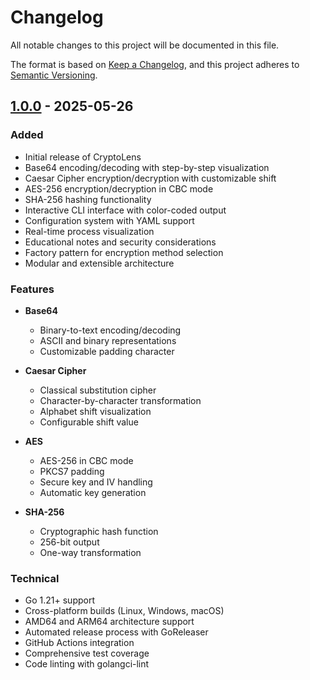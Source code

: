 # Changelog

All notable changes to this project will be documented in this file.

The format is based on [Keep a Changelog](https://keepachangelog.com/en/1.0.0/),
and this project adheres to [Semantic Versioning](https://semver.org/spec/v2.0.0.html).

## [1.0.0] - 2025-05-26

### Added
- Initial release of CryptoLens
- Base64 encoding/decoding with step-by-step visualization
- Caesar Cipher encryption/decryption with customizable shift
- AES-256 encryption/decryption in CBC mode
- SHA-256 hashing functionality
- Interactive CLI interface with color-coded output
- Configuration system with YAML support
- Real-time process visualization
- Educational notes and security considerations
- Factory pattern for encryption method selection
- Modular and extensible architecture

### Features
- **Base64**
  - Binary-to-text encoding/decoding
  - ASCII and binary representations
  - Customizable padding character

- **Caesar Cipher**
  - Classical substitution cipher
  - Character-by-character transformation
  - Alphabet shift visualization
  - Configurable shift value

- **AES**
  - AES-256 in CBC mode
  - PKCS7 padding
  - Secure key and IV handling
  - Automatic key generation

- **SHA-256**
  - Cryptographic hash function
  - 256-bit output
  - One-way transformation

### Technical
- Go 1.21+ support
- Cross-platform builds (Linux, Windows, macOS)
- AMD64 and ARM64 architecture support
- Automated release process with GoReleaser
- GitHub Actions integration
- Comprehensive test coverage
- Code linting with golangci-lint

[1.0.0]: https://github.com/abdorrahmani/cryptolens/releases/tag/v1.0.0 